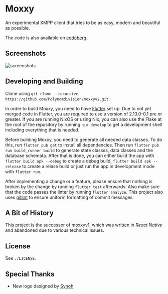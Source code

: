 # Moxxy

An experimental XMPP client that tries to be as easy, modern and beautiful as possible.

The code is also available on [codeberg](https://codeberg.org/moxxy/moxxyv2).

## Screenshots

![screenshots](./assets/repo/title.png)

## Developing and Building

Clone using `git clone --recursive https://github.com/Polynomdivision/moxxyv2.git`.

In order to build Moxxy, you need to have [Flutter](https://docs.flutter.dev/get-started/install) set
up. Due to not yet merged code in Flutter, you are required to use a version of 2.13.0-0.1.pre or
greater. If you are running NixOS or using Nix, you can also use the Flake at the root of the repository
by running `nix develop` to get a development shell including everything that is needed.

Before building Moxxy, you need to generate all needed data classes. To do this, run
`flutter pub get` to install all dependencies. Then run `flutter pub run build_runner build` to generate
state classes, data classes and the database schemata. After that is done, you can either
build the app with `flutter build apk --debug` to create a debug build,
`flutter build apk --release` to create a relase build or just run the app in development
mode with `flutter run`.

After implementing a change or a feature, please ensure that nothing is broken by the change
by running `flutter test` afterwards. Also make sure that the code passes the linter by
running `flutter analyze`. This project also uses [gitlint](https://github.com/jorisroovers/gitlint)
to ensure uniform formatting of commit messages.

## A Bit of History

This project is the successor of moxxyv1, which was written in *React Native* and abandoned
due to various technical issues.

## License

See `./LICENSE`.

## Special Thanks

- New logo designed by [Synoh](https://twitter.com/synoh_manda)
